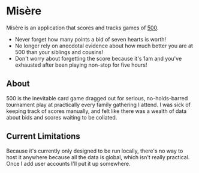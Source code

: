 Misère
======

Misère is an application that scores and tracks games of [500][1].

* Never forget how many points a bid of seven hearts is worth!
* No longer rely on anecdotal evidence about how much better you are at 500 than your siblings and cousins!
* Don't worry about forgetting the score because it's 1am and you've exhausted after been playing non-stop for five hours!

[1]: http://en.wikipedia.org/wiki/500_(card_game)

About
-----

500 is the inevitable card game dragged out for serious, no-holds-barred tournament play at practically every family gathering I attend. I was sick of keeping track of scores manually, and felt like there was a wealth of data about bids and scores waiting to be collated.

Current Limitations
-------------------

Because it's currently only designed to be run locally, there's no way to host it anywhere because all the data is global, which isn't really practical. Once I add user accounts I'll put it up somewhere.
